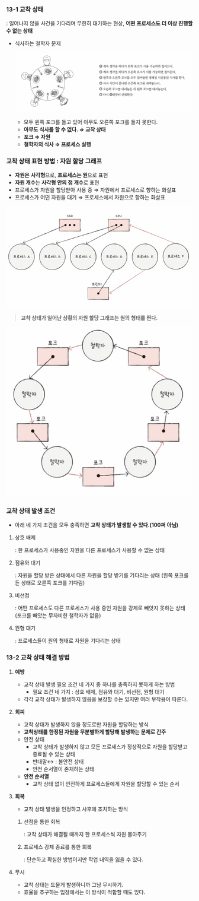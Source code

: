 ### 13-1 교착 상태

: 일어나지 않을 사건을 기다리며 무한히 대기하는 현상, **어떤 프로세스도 더 이상 진행할 수 없는 상태**

- 식사하는 철학자 문제
    
    ![스크린샷 2025-04-04 오후 11.55.26.jpg](./images/Chapter13/1.jpg)
    
    - 모두 왼쪽 포크를 들고 있어 아무도 오른쪽 포크를 들지 못한다.
    - **아무도 식사를 할 수 없다. ⇒ 교착 상태**
    - **포크 ⇒ 자원**
    - **철학자의 식사 ⇒ 프로세스 실행**

### 교착 상태 표현 방법 : 자원 할당 그래프

- **자원은** **사각형**으로, **프로세스는 원**으로 표현
- **자원 개수**는 **사각형 안의 점 개수**로 표현
- 프로세스가 자원을 할당받아 사용 중 ⇒ 자원에서 프로세스로 향하는 화살표
- 프로세스가 어떤 자원을 대기 ⇒ 프로세스에서 자원으로 향하는 화살표

![스크린샷 2025-04-04 오후 11.47.13.jpg](./images/Chapter13/2.jpg)

> **교착 상태가 일어난 상황의 자원 할당 그래프는 원의 형태를 띈다.**
> 

![스크린샷 2025-04-04 오후 11.48.35.jpg](./images/Chapter13/3.jpg)

### 교착 상태 발생 조건

- 아래 네 가지 조건을 모두 충족하면 **교착 상태가 발생할 수 있다.(100퍼 아님)**
1. 상호 배제 
    
    : 한 프로세스가 사용중인 자원을 다른 프로세스가 사용할 수 없는 상태
    
2. 점유와 대기
    
    : 자원을 할당 받은 상태에서 다른 자원을 할당 받기를 기다리는 상태 (왼쪽 포크를 든 상태로 오른쪽 포크를 기다림)
    
3. 비선점
    
    : 어떤 프로세스도 다른 프로세스가 사용 중인 자원을 강제로 빼앗지 못하는 상태 (포크를 빼앗는 무자비한 철학자가 없음)
    
4. 원형 대기
    
    : 프로세스들이 원의 형태로 자원을 기다리는 상태
    

### 13-2 교착 상태 해결 방법

1. **예방** 
    - 교착 상태 발생 필요 조건 네 가지 중 하나를 충족하지 못하게 하는 방법
        - 필요 조건 네 가지 : 상호 배제, 점유와 대기, 비선점, 원형 대기
    - 각각 교착 상태가 발생하지 않음을 보장할 수는 있지만 여러 부작용이 따른다.
2. **회피** 
    - 교착 상태가 발생하지 않을 정도로만 자원을 할당하는 방식
    - **교착상태를 한정된 자원을 무분별하게 할당해 발생하는 문제로 간주**
    - 안전 상태
        - 교착 상태가 발생하지 않고 모든 프로세스가 정상적으로 자원을 할당받고 종료될 수 있는 상태
        - 반대말↔ : 불안전 상태
        - 안전 순서열이 존재하는 상태
    - **안전 순서열**
        - 교착 상태 없이 안전하게 프로세스들에게 자원을 할당할 수 있는 순서
3. **회복** 
    - 교착 상태 발생을 인정하고 사후에 조치하는 방식
    1. 선점을 통한 회복
        
        : 교착 상태가 해결될 때까지 한 프로세스씩 자원 몰아주기
        
    2. 프로세스 강제 종료를 통한 회복
        
        : 단순하고 확실한 방법이지만 작업 내역을 잃을 수 있다.
        
4. 무시
    - 교착 상태는 드물게 발생하니까 그냥 무시하기.
    - 효율을 추구하는 입장에서는 이 방식이 적합할 때도 있다.